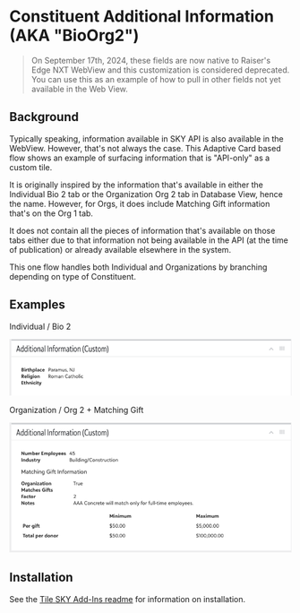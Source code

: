 # Constituent Additional Information (AKA "BioOrg2")

> On September 17th, 2024, these fields are now native to Raiser's Edge NXT WebView and this customization is considered deprecated.  You can use this as an example of how to pull in other fields not yet available in the Web View.

## Background
Typically speaking, information available in SKY API is also available in the WebView.  However, that's not always the case.  This Adaptive Card based flow shows an example of surfacing information that is "API-only" as a custom tile.  

It is originally inspired by the information that's available in either the Individual Bio 2 tab or the Organization Org 2 tab in Database View, hence the name.   However, for Orgs, it does include Matching Gift information that's on the Org 1 tab.  

It does not contain all the pieces of information that's available on those tabs either due to that information not being available in the API (at the time of publication) or already available elsewhere in the system. 

This one flow handles both Individual and Organizations by branching depending on type of Constituent.  

## Examples
Individual / Bio 2 

!["Bio 2" Example](Bio2.png) 

Organization / Org 2 + Matching Gift

!["Org 2" Example](Org2.png)

## Installation

See the [Tile SKY Add-Ins readme](../../All-In-One-SKYAddins+PowerAutomate/TileSKYAddins.md) for information on installation.  

